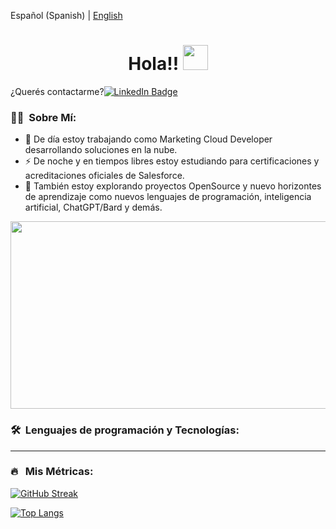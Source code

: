 
Español (Spanish) | <a href="https://www.linkedin.com/in/pablofacciano">English</a>

<h1 align="center">Hola!! <img src="https://media.giphy.com/media/hvRJCLFzcasrR4ia7z/giphy.gif" width="40"></h1>
<p align="center" style="display:flex;align-items: center;">¿Querés contactarme?<br><a href="https://www.linkedin.com/in/pablofacciano"><img src="https://img.shields.io/badge/LinkedIn-blue?style=for-the-badge&logo=linkedin&logoColor=white" alt="LinkedIn Badge"></a></p>

### 👨‍💻 &nbsp;Sobre Mí:

- 🔭 De día estoy trabajando como Marketing Cloud Developer desarrollando soluciones en la nube.
- ⚡ De noche y en tiempos libres estoy estudiando para certificaciones y acreditaciones oficiales de Salesforce.
- 🌱 También estoy explorando proyectos OpenSource y nuevo horizontes de aprendizaje como nuevos lenguajes de programación, inteligencia artificial, ChatGPT/Bard y demás.

<p align="center"><img src="https://media.giphy.com/media/dWesBcTLavkZuG35MI/giphy.gif" width="600" height="300"  /></p>

### 🛠 &nbsp;Lenguajes de programación y Tecnologías:


---

### 🔥 &nbsp; Mis Métricas:
[![GitHub Streak](http://github-readme-streak-stats.herokuapp.com?user=pablofacciano&theme=dark&background=000000)](https://git.io/streak-stats)

[![Top Langs](https://github-readme-stats.vercel.app/api/top-langs/?username=pablofacciano&layout=compact&theme=vision-friendly-dark)](https://github.com/anuraghazra/github-readme-stats)
